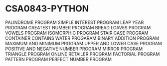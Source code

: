 # CSA0843-PYTHON
PALINDROME PROGRAM
SIMPLE INTEREST PROGRAM
LEAP YEAR PROGRAM
GREATEST NUMBER PROGRAM
BREAD LOAVES PROGRAM
VOWELS PROGRAM
ISOMORPHIC PROGRAM
STAIR CASE PROGRAM
CONTAINER CONTAINS WATER PROGARAM
BINARY ADDITION PROGRAM
MAXIMUM AND MINIMUM PROGRAM
UPPER AND LOWER CASE PROGRAM
POSITIVE AND NEGATIVE NUMBER PROGRAM
MIRROR PROGRAM
TRIANGLE PROGRAM
ONLINE RETAILER PROGRAM
FACTORIAL PROGRAM
PATTERN PROGRAM
PERFECT NUMBER PROGRAM
